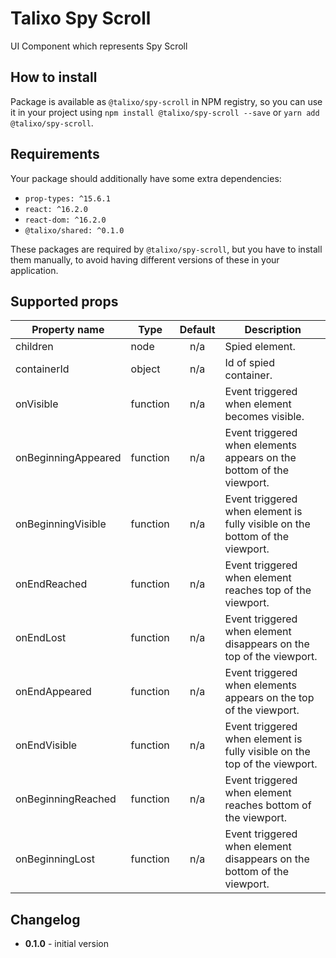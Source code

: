# Talixo Spy Scroll

UI Component which represents Spy Scroll

## How to install

Package is available as `@talixo/spy-scroll` in NPM registry, so you can use it in your project
using `npm install @talixo/spy-scroll --save` or `yarn add @talixo/spy-scroll`.

## Requirements

Your package should additionally have some extra dependencies:

- `prop-types: ^15.6.1`
- `react: ^16.2.0`
- `react-dom: ^16.2.0`
- `@talixo/shared: ^0.1.0`

These packages are required by `@talixo/spy-scroll`, but you have to install them manually,
to avoid having different versions of these in your application.

## Supported props

Property name       | Type      | Default | Description
--------------------|-----------|:-------:|--------------------------------
children            | node      | n/a     | Spied element.
containerId         | object    | n/a     | Id of spied container.
onVisible           | function  | n/a     | Event triggered when element becomes visible.
onBeginningAppeared | function  | n/a     | Event triggered when elements appears on the bottom of the viewport.
onBeginningVisible  | function  | n/a     | Event triggered when element is fully visible on the bottom of the viewport.
onEndReached        | function  | n/a     | Event triggered when element reaches top of the viewport.
onEndLost           | function  | n/a     | Event triggered when element disappears on the top of the viewport.
onEndAppeared       | function  | n/a     | Event triggered when elements appears on the top of the viewport.
onEndVisible        | function  | n/a     | Event triggered when element is fully visible on the top of the viewport.
onBeginningReached  | function  | n/a     | Event triggered when element reaches bottom of the viewport.
onBeginningLost     | function  | n/a     | Event triggered when element disappears on the bottom of the viewport.


## Changelog

- **0.1.0** - initial version
